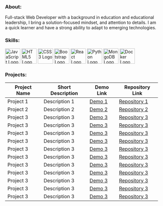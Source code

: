 ### About:
Full-stack Web Developer with a background in education and educational leadership, I bring a solution-focused mindset, and attention to details. I am a quick learner and have a strong ability to adapt to emerging technologies.
### Skills:
<div>
  <img src="https://upload.wikimedia.org/wikipedia/commons/thumb/6/6a/JavaScript-logo.png/200px-JavaScript-logo.png" alt="JavaScript Logo" width="50" height="50" />
  <img src="https://upload.wikimedia.org/wikipedia/commons/thumb/6/61/HTML5_logo_and_wordmark.svg/800px-HTML5_logo_and_wordmark.svg.png" alt="HTML5 Logo" width="50" height="50" />
  <img src="https://upload.wikimedia.org/wikipedia/commons/d/d5/CSS3_logo_and_wordmark.svg" alt="CSS3 Logo" width="50" height="50" />
  <img src="https://upload.wikimedia.org/wikipedia/commons/thumb/b/b2/Bootstrap_logo.svg/1200px-Bootstrap_logo.svg.png" alt="Bootstrap Logo" width="50" height="50" />
  <img src="https://res.cloudinary.com/practicaldev/image/fetch/s--Lvl1ZNKy--/c_imagga_scale,f_auto,fl_progressive,h_420,q_auto,w_1000/https://dev-to-uploads.s3.amazonaws.com/uploads/articles/1ph7yc1i1vqqgwpxegw5.png" alt="React Logo" width="50" height="50" />
  <img src="https://cdn-images-1.medium.com/max/871/1*d2zLEjERsrs1Rzk_95QU9A.png" alt="Python Logo" width="50" height="50" />
  <img src="https://upload.wikimedia.org/wikipedia/commons/thumb/9/93/MongoDB_Logo.svg/2560px-MongoDB_Logo.svg.png" alt="MongoDB Logo" width="50" height="50" />
  <img src="https://miro.medium.com/v2/resize:fit:1050/1*acfAKaDI7uv5GyFnJmiPhA.png" alt="Docker Logo" width="50" height="50" />
</div>

### **Projects:**

| Project Name | Short Description | Demo Link | Repository Link |
|--------------|------------------|-----------|-----------------|
| Project 1    | Description 1    | [Demo 1](https://example.com)     | [Repository 1](https://github.com/your-username/repo1) |
| Project 2    | Description 2    | [Demo 2](https://example.com)     | [Repository 2](https://github.com/your-username/repo2) |
| Project 3    | Description 3    | [Demo 3](https://example.com)     | [Repository 3](https://github.com/your-username/repo3) |
| Project 3    | Description 3    | [Demo 3](https://example.com)     | [Repository 3](https://github.com/your-username/repo3) |
| Project 3    | Description 3    | [Demo 3](https://example.com)     | [Repository 3](https://github.com/your-username/repo3) |
| Project 3    | Description 3    | [Demo 3](https://example.com)     | [Repository 3](https://github.com/your-username/repo3) |
| Project 3    | Description 3    | [Demo 3](https://example.com)     | [Repository 3](https://github.com/your-username/repo3) |
| Project 3    | Description 3    | [Demo 3](https://example.com)     | [Repository 3](https://github.com/your-username/repo3) |
| Project 3    | Description 3    | [Demo 3](https://example.com)     | [Repository 3](https://github.com/your-username/repo3) |
| Project 3    | Description 3    | [Demo 3](https://example.com)     | [Repository 3](https://github.com/your-username/repo3) |
| Project 3    | Description 3    | [Demo 3](https://example.com)     | [Repository 3](https://github.com/your-username/repo3) |
| Project 3    | Description 3    | [Demo 3](https://example.com)     | [Repository 3](https://github.com/your-username/repo3) |
| Project 3    | Description 3    | [Demo 3](https://example.com)     | [Repository 3](https://github.com/your-username/repo3) |
